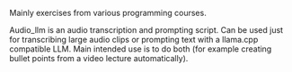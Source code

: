 Mainly exercises from various programming courses.

Audio_llm is an audio transcription and prompting script. Can be used just for transcribing large audio clips or prompting text with a llama.cpp compatible LLM. Main intended use is to do both (for example creating bullet points from a video lecture automatically).
